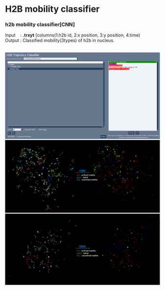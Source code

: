 # H2B mobility classifier
<h3>h2b mobility classifier[CNN]</h3> 
Input  &nbsp;&nbsp; : <b>.trxyt</b> [columns(1:h2b id, 2:x position, 3:y position, 4:time)<br>
Output : Classified mobility(3types) of h2b in nucleus.
<br>
<br>

![](https://github.com/JunwooParkSaribu/HTC/blob/main/img/h2binterface_image.png)
![](https://github.com/JunwooParkSaribu/HTC/blob/main/img/cell8_image.png)
![](https://github.com/JunwooParkSaribu/HTC/blob/main/img/cell9_image.png)
